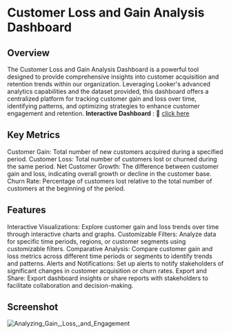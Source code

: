 # Customer Loss and Gain Analysis Dashboard

## Overview
The Customer Loss and Gain Analysis Dashboard is a powerful tool designed to provide comprehensive insights into customer acquisition and retention trends within our organization. Leveraging Looker's advanced analytics capabilities and the dataset provided, this dashboard offers a centralized platform for tracking customer gain and loss over time, identifying patterns, and optimizing strategies to enhance customer engagement and retention.
**Interactive Dashboard** : :link: [click here](https://lookerstudio.google.com/reporting/5bcab9b6-ed39-4205-9450-d2bcc805779b)

## Key Metrics
Customer Gain: Total number of new customers acquired during a specified period.
Customer Loss: Total number of customers lost or churned during the same period.
Net Customer Growth: The difference between customer gain and loss, indicating overall growth or decline in the customer base.
Churn Rate: Percentage of customers lost relative to the total number of customers at the beginning of the period.

## Features
Interactive Visualizations: Explore customer gain and loss trends over time through interactive charts and graphs.
Customizable Filters: Analyze data for specific time periods, regions, or customer segments using customizable filters.
Comparative Analysis: Compare customer gain and loss metrics across different time periods or segments to identify trends and patterns.
Alerts and Notifications: Set up alerts to notify stakeholders of significant changes in customer acquisition or churn rates.
Export and Share: Export dashboard insights or share reports with stakeholders to facilitate collaboration and decision-making.

## Screenshot
![Analyzing_Gain,_Loss,_and_Engagement](https://github.com/laksmiamalia/DASHBOARD/assets/113813929/56c5101e-21a6-496e-b726-77975f8ef627)

